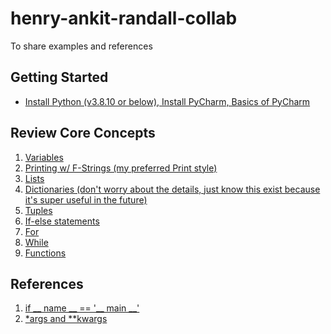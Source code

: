 # henry-ankit-randall-collab
To share examples and references

## Getting Started
* [Install Python (v3.8.10 or below), Install PyCharm, Basics of PyCharm](https://www.youtube.com/watch?v=YxHplztMQMc)

## Review Core Concepts
1. [Variables](https://www.youtube.com/watch?v=cQT33yu9pY8)
1. [Printing w/ F-Strings (my preferred Print style)](https://www.youtube.com/watch?v=o0mvgsPQ8Jg)
1. [Lists](https://www.youtube.com/watch?v=9OeznAkyQz4)
1. [Dictionaries (don't worry about the details, just know this exist because it's super useful in the future)](https://www.youtube.com/watch?v=daefaLgNkw0)
1. [Tuples]()
1. [If-else statements]()
1. [For]()
1. [While]()
1. [Functions]()

## References
1. [if __ name __ == '__ main __'](https://www.youtube.com/watch?v=sugvnHA7ElY)
1. [*args and **kwargs](https://www.youtube.com/watch?v=GdSJAZDsCZA)